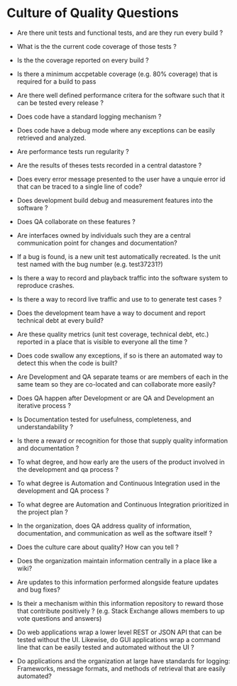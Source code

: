 # Culture of Quality Questions

* Are there unit tests and functional tests, and are they run every build ?

* What is the the current code coverage of those tests ?

* Is the the coverage reported on every build ?

* Is there a minimum accpetable coverage (e.g. 80% coverage) that is required for a build to pass

* Are there well defined performance critera for the software such that it can be tested every release ?

* Does code have a standard logging mechanism ?

* Does code have a debug mode where any exceptions can be easily retrieved and analyzed.

* Are performance tests run regularity ?

* Are the results of theses tests recorded in a central datastore ?

* Does every error message presented to the user have a unquie error id that can be traced to a single line of code?

* Does development build debug and measurement features into the software ?

* Does QA collaborate on these features ?

* Are interfaces owned by individuals such they are a central communication point for changes and documentation?

* If a bug is found, is a new unit test automatically recreated.  Is the unit test named with the bug number (e.g. test37231?)

* Is there a way to record and playback traffic into the software system to reproduce crashes.

* Is there a way to record live traffic and use to to generate test cases ?

* Does the development team have a way to document and report technical debt at every build?

* Are these quality metrics (unit test coverage, technical debt, etc.) reported in a place that is visible to everyone all the time ?

* Does code swallow any exceptions, if so is there an automated way to detect this when the code is built?

* Are Development and QA separate teams or are members of each in the same team so they are co-located and can collaborate more easily?

* Does QA happen after Development or are QA and Development an iterative process ?

* Is Documentation tested for usefulness, completeness, and understandability ?

* Is there a reward or recognition for those that supply quality information and documentation ?

* To what degree, and how early are the users of the product involved in the development and qa process ?

* To what degree is Automation and Continuous Integration used in the development and QA process ?

* To what degree are Automation and Continuous Integration prioritized in the project plan ?

* In the organization, does QA address quality of information, documentation, and communication as well as the software itself ?

* Does the culture care about quality?  How can you tell ?

* Does the organization maintain information centrally in a place like a wiki?

* Are updates to this information performed alongside feature updates and bug fixes?

* Is their a mechanism within this information repository to reward those that contribute positively ?  (e.g. Stack Exchange allows members to up vote questions and answers)

* Do web applications wrap a lower level REST or JSON API that can be tested without the UI.  Likewise, do GUI applications wrap a command line that can be easily tested and automated without the UI ?

* Do applications and the organization at large have standards for logging: Frameworks, message formats, and methods of retrieval that are easily automated? 
